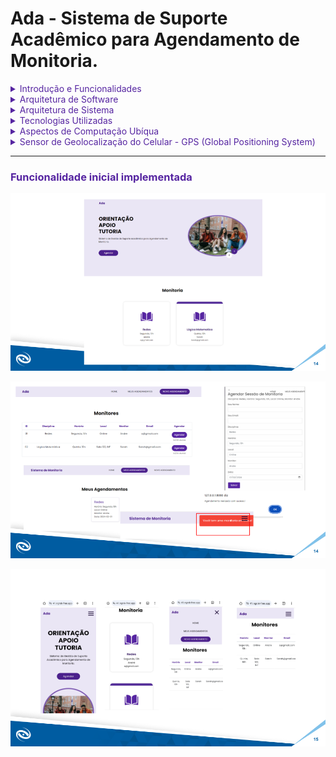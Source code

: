 # Ada - Sistema de Suporte Acadêmico para Agendamento de Monitoria.


<details>
  <summary style="color:#5625a1">Introdução e Funcionalidades</summary>
  
  O Sistema de Gestão de Suporte Acadêmico para Agendamento de Monitoria, denominado Ada, é uma plataforma desenvolvida para facilitar o agendamento e gerenciamento de sessões de tutoria entre monitores e alunos. Principais características incluem:

- ✅ **Agendamento de Sessões de Tutoria:** Facilita o agendamento de sessões de tutoria com monitores disponíveis em diversas disciplinas.
- 📅 **Visualização de Agendamentos:** Oferece uma visualização detalhada dos agendamentos existentes, incluindo disciplina, horário, local e data das sessões de tutoria.
- 📲 **Simulação de Presença Automática:** Permite verificar a presença dos alunos em sala de aula de forma remota, mantendo um ambiente acadêmico engajado e colaborativo.
</details>

<details>
  <summary style="color:#5625a1">Arquitetura de Software</summary>
  
  O Ada possui uma arquitetura de software que garante segurança, manutenabilidade, usabilidade e portabilidade:

- **Segurança:** Implementa medidas robustas de segurança, incluindo restrição de acesso a recursos sensíveis, criptografia de dados e validação de entrada para prevenir vulnerabilidades de segurança, mesmo sem a presença de um sistema de login convencional. Outras medidas foram tomadas para garantir a segurança dos dados e do sistema, proporcionando uma experiência segura para os usuários.
- **Manutenabilidade:** Possui uma arquitetura modular e código bem estruturado para facilitar a manutenção e evolução contínua do software.
- **Usabilidade:** Oferece uma interface intuitiva e fluxos de usuário otimizados para uma experiência amigável.
- **Portabilidade:** Projetado para ser facilmente implantado em diferentes ambientes, garantindo sua adaptabilidade a diversas plataformas.
</details>

<details>
  <summary style="color:#5625a1">Arquitetura de Sistema</summary>
  
  O sistema é composto por várias camadas:

- **Camada de Apresentação:** Esta camada é responsável pela interface com o usuário, incluindo as páginas HTML, arquivos de estilo CSS e scripts JavaScript que compõem o frontend do Ada. Ela é responsável por exibir as informações relevantes ao usuário e capturar sua interação com o sistema.
- **Camada de Lógica de Apresentação:** Responsável por processar a entrada do usuário, controlar o fluxo de informações na interface e coordenar as interações entre o frontend e o backend do sistema. Aqui, os arquivos JavaScript são utilizados para implementar a lógica de apresentação, como a validação de formulários, manipulação de eventos e atualização dinâmica da interface de usuário.
- **Camada de Modelo:** Esta camada representa os dados do sistema e as regras de negócio subjacentes. Utilizando o banco de dados MySQL e a biblioteca Sequelize no backend, esta camada define os modelos de dados, realiza operações de CRUD (Create, Read, Update, Delete) e estabelece relações entre os diferentes tipos de dados no sistema. Aqui são definidas as estruturas de dados que são manipuladas e apresentadas ao usuário.
- **Integrações Externas:** Gerencia a comunicação e integração com outros sistemas ou serviços externos que são utilizados pelo Ada. Isso pode incluir a utilização da biblioteca Axios para realizar requisições HTTP a APIs externas, serviços de autenticação, ou sistemas de envio de emails como o Nodemailer. Essas integrações permitem que o sistema se comunique de forma eficiente e segura com outros sistemas externos, ampliando suas funcionalidades e capacidades.
</details>

<details>
  <summary style="color:#5625a1">Tecnologias Utilizadas</summary>
  
  | Tecnologia         | Descrição                                     |
  |--------------------|-----------------------------------------------|
  | Frontend           | HTML, CSS, JavaScript                         |
  | Backend            | Node.js, Express.js, MySQL, Sequelize, Axios, Body-parser, Dotenv |
  | Outras Tecnologias | Bootstrap, React Router DOM, Nodemailer, Sequelize-cli, Owl Carousel |
</details>


<details>
  <summary style="color:#5625a1">Aspectos de Computação Ubíqua</summary>
  
  O Ada incorpora aspectos de computação ubíqua, incluindo:

- **Dispositivos Móveis:** Acessível por meio de smartphones e tablets, proporcionando flexibilidade e conveniência aos usuários.
- **Gêmeos Digitais:** Aplica um modelo de gêmeo digital para uma representação precisa e em tempo real dos dados do sistema. Isso significa que cada interação do usuário, agendamento de sessão de tutoria e atualização de informações são refletidos instantaneamente no modelo digital do sistema, proporcionando uma visão atualizada e precisa do estado do sistema a qualquer momento.
- **Offloading:** Utiliza o conceito de offloading para melhorar a eficiência e desempenho do sistema, especialmente em dispositivos móveis. Isso significa que determinadas tarefas de processamento pesado, como a geração de relatórios ou o processamento de grandes conjuntos de dados, são transferidas para servidores remotos mais poderosos, aliviando a carga de trabalho nos dispositivos móveis dos usuários. Isso resulta em uma experiência mais ágil e responsiva para os usuários, mesmo em dispositivos com recursos limitados.
- **Continuidade:** O Ada garante uma experiência de usuário consistente entre diferentes dispositivos e plataformas. Isso significa que os usuários podem começar uma tarefa em um dispositivo, como agendar uma sessão de tutoria em um smartphone, e continuar exatamente de onde pararam em outro dispositivo, como um laptop, sem interrupções. Isso é possível graças à sincronização contínua de dados e estado do sistema entre diferentes dispositivos, proporcionando uma experiência fluida e sem atritos para os usuários, independentemente do dispositivo que estão usando.
</details>

<details>
  <summary style="color:#5625a1">Sensor de Geolocalização do Celular - GPS (Global Positioning System)</summary>
  
  O sistema utiliza o sensor de geolocalização do celular (GPS) para a simulação de presença automática do aluno na sala de aula. O funcionamento é baseado na comparação das coordenadas geográficas simuladas com as coordenadas da sala de aula definidas no servidor. Se a distância entre as coordenadas simuladas e as coordenadas da sala de aula for menor que um limite específico, o aluno é considerado presente; caso contrário, é considerado ausente.
</details>

----------------
### <span style="color:#5625a1">Funcionalidade inicial implementada</span>
![Alt text](<Home.png>)

![Alt text](<agendamento.png>)

![Alt text](<mobile.png>)

